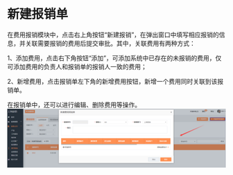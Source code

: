 # 新建报销单

在费用报销模块中，点击右上角按钮“新建报销”，在弹出窗口中填写相应报销的信息，并关联需要报销的费用后提交审批。其中，关联费用有两种方式：

1、添加费用，点击右下角按钮“添加”，可添加系统中已存在的未报销的费用，仅可添加费用的负责人和报销单的报销人一致的费用；

2、新增费用，点击报销单左下角的新增费用按钮，新增一个费用同时关联到该报销单。

在报销单中，还可以进行编辑、删除费用等操作。![](/assets/lx新建费用报销单.png)

